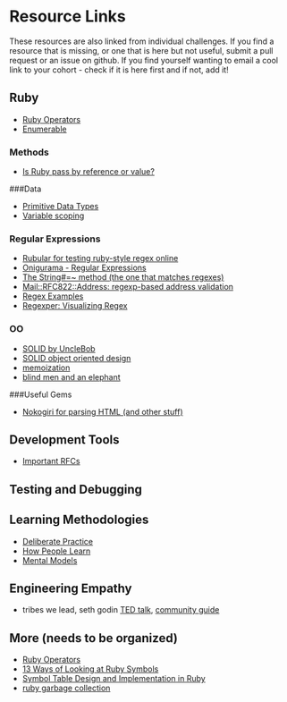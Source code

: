 # Resource Links

These resources are also linked from individual challenges.  If you find a resource that is missing, or one that is here but not useful, submit a pull request or an issue on github.  If you find yourself wanting to email a cool link to your cohort - check if it is here first and if not, add it!

## Ruby

- [Ruby Operators](http://www.tutorialspoint.com/ruby/ruby_operators.htm)
- [Enumerable](http://ruby-doc.org/core-1.9.3/Enumerable.html)

### Methods

- [Is Ruby pass by reference or value?](http://stackoverflow.com/questions/1872110/is-ruby-pass-by-reference-or-by-value)

###Data

- [Primitive Data Types](http://en.wikipedia.org/wiki/Primitive_data_type)
- [Variable scoping](https://gist.github.com/alycit/cce40544f02946715266)


### Regular Expressions

- [Rubular for testing ruby-style regex online](http://rubular.com/)
- [Onigurama - Regular Expressions](http://www.geocities.jp/kosako3/oniguruma/doc/RE.txt)
- [The String#=~ method (the one that matches regexes)](http://www.ruby-doc.org/core-1.9.3/String.html#method-i-3D-7E)
- [Mail::RFC822::Address: regexp-based address validation](http://ex-parrot.com/~pdw/Mail-RFC822-Address.html)
- [Regex Examples](http://www.regular-expressions.info/examples.html)
- [Regexper: Visualizing Regex](http://www.regexper.com/)

### OO

- [SOLID by UncleBob](http://butunclebob.com/ArticleS.UncleBob.PrinciplesOfOod)
- [SOLID object oriented design](http://en.wikipedia.org/wiki/SOLID_(object-oriented_design))
- [memoization](http://en.wikipedia.org/wiki/Memoization)
- [blind men and an elephant](http://en.wikipedia.org/wiki/Blind_men_and_an_elephant)

###Useful Gems

- [Nokogiri for parsing HTML (and other stuff)](http://nokogiri.org/)


## Development Tools
- [Important RFCs](http://tangentsoft.net/rfcs/)

## Testing and Debugging

## Learning Methodologies

- [Deliberate Practice](http://www.farnamstreetblog.com/2012/07/what-is-deliberate-practice/)
- [How People Learn](http://www.farnamstreetblog.com/2013/01/how-people-learn/)
- [Mental Models](http://www.farnamstreetblog.com/mental-models/)

## Engineering Empathy

- tribes we lead, seth godin [TED talk](http://www.ted.com/talks/seth_godin_on_the_tribes_we_lead.html), [community guide](http://sethgodin.typepad.com/seths_blog/files/TribesQA2.pdf)

## More (needs to be organized)


- [Ruby Operators](http://www.tutorialspoint.com/ruby/ruby_operators.htm)
- [13 Ways of Looking at Ruby Symbols](http://www.randomhacks.net/articles/2007/01/20/13-ways-of-looking-at-a-ruby-symbol#3)
- [Symbol Table Design and Implementation in Ruby](https://www.ruby-forum.com/topic/3513542)
- [ruby garbage collection](http://www.rubyinside.com/how-ruby-manages-memory-and-garbage-collection-3006.html)



